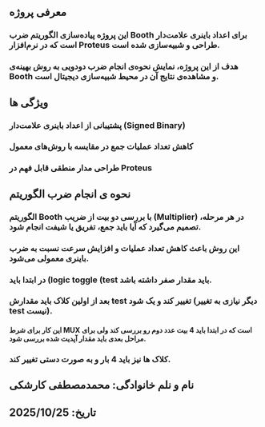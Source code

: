 ## معرفی پروژه
### این پروژه پیاده‌سازی الگوریتم ضرب Booth برای اعداد باینری علامت‌دار است که در نرم‌افزار Proteus طراحی و شبیه‌سازی شده است.
### هدف از این پروژه، نمایش نحوه‌ی انجام ضرب دودویی به روش بهینه‌ی Booth و مشاهده‌ی نتایج آن در محیط شبیه‌سازی دیجیتال است.

## ویژگی ها
### پشتیبانی از اعداد باینری علامت‌دار (Signed Binary)
### کاهش تعداد عملیات جمع در مقایسه با روش‌های معمول
### طراحی مدار منطقی قابل فهم در Proteus

## نحوه ی انجام ضرب الگوریتم
### الگوریتم Booth با بررسی دو بیت از ضریب (Multiplier) در هر مرحله، تصمیم می‌گیرد که آیا باید جمع، تفریق یا شیفت انجام شود.
### این روش باعث کاهش تعداد عملیات و افزایش سرعت نسبت به ضرب باینری معمولی می‌شود.
### در ابتدا باید (logic toggle (test باید مقدار صفر داشته باشد.
### بعد از اولین کلاک باید مقدارش test تغییر کند و یک شود (دیگر نیازی به تغییر test نیست).
#### این کار برای شرط MUX است که در ابتدا باید 4 بیت عدد دوم رو بررسی کند ولی برای مراحل بعدی باید مقدار آپدیت شده بررسی شود.

### کلاک ها نیز باید 4 بار و به صورت دستی تغییر کند.

## نام و نلم خانوادگی: محمدمصطفی کارشکی
## تاریخ: 2025/10/25
